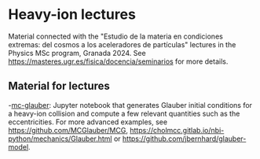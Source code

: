 # Heavy-ion lectures

Material connected with the "Estudio de la materia en condiciones extremas: del cosmos a los aceleradores de partículas" lectures in the Physics MSc program, Granada 2024. See https://masteres.ugr.es/fisica/docencia/seminarios for more details. 

## Material for lectures

-[mc-glauber](mc-glauber.ipynb/): Jupyter notebook that generates Glauber initial conditions for a heavy-ion collision and compute a few relevant quantities such as the eccentricities. For more advanced examples, see 
https://github.com/MCGlauber/MCG, https://cholmcc.gitlab.io/nbi-python/mechanics/Glauber.html or https://github.com/jbernhard/glauber-model. 



